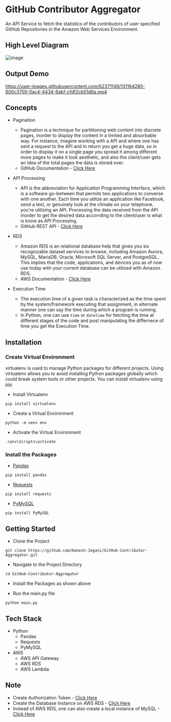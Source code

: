 # GitHub Contributor Aggregator
An API Service to fetch the statistics of the contributors of user specified GitHub Repositories in the Amazon Web Services Environment.


## High Level Diagram
![image](https://user-images.githubusercontent.com/62371149/130456494-4be297f1-0dd4-43df-b4c0-8255000b9758.png)


## Output Demo
https://user-images.githubusercontent.com/62371149/131164285-800c3759-0ac4-4434-8abf-cfdf2cb51d6a.mp4


## Concepts
* Pagination
  * Pagination is a technique for partitioning web content into discrete pages, inorder to display the  content in a limited and absorbable way. For instance, imagine working with a API and where one has sent a request to the API and in return you get a huge data, so in order to display it on a single page you spread it among different more pages to make it look aesthetic, and also the client/user gets an idea of the total pages the data is stored over.
  * GitHub Documentation - [Click Here](https://docs.github.com/en/rest/guides/traversing-with-pagination)

* API Processing
  *  API is the abbreviation for Application Programming Interface, which is a software go-between that permits two applications to converse with one another. Each time you utilize an application like Facebook, send a text, or genuinely look at the climate on your telephone, you're utilizing an API. Processing the data received from the API inorder to get the desired data accorrding to the client/user is what is know as API Processing.
  *  GitHub REST API - [Click Here](https://docs.github.com/en/rest)

* RDS
  * Amazon RDS is an relational database help that gives you six recognizable dataset services to browse, including Amazon Aurora, MySQL, MariaDB, Oracle, Microsoft SQL Server, and PostgreSQL. This implies that the code, applications, and devices you as of now use today with your current database can be utilized with Amazon RDS.
  * AWS Documentation - [Click Here](https://aws.amazon.com/rds/)

* Execution Time
  *  The execution time of a given task is characterized as the time spent by the system/framework executing that assignment, in alternate manner one can say the time during which a program is running.
  *  In Python, one can use `time` or `datetime` for fetching the time at different stages of the code and post manipulating the differnece of time you get the Execution Time.


## Installation
### Create Virtual Environment
virtualenv is used to manage Python packages for different projects. Using virtualenv allows you to avoid installing Python packages globally which could break system tools or other projects. You can install virtualenv using pip.
* Install Virtualenv
```
pip install virtualenv
```

* Create a Virtual Environment
```
python -m venv env
```

* Activate the Virtual Environment
```
.\env\Scripts\activate
```

### Install the Packages
* [Pandas](https://pandas.pydata.org/)
```
pip install pandas
```

* [Requests](https://docs.python-requests.org/en/master/)
```
pip install requests
```

* [PyMySQL](https://pymysql.readthedocs.io/en/latest/)
```
pip install PyMySQL
```


## Getting Started
* Clone the Project
```
git clone https://github.com/Hanesh-Jogani/GitHub-Contributor-Aggregator.git
```

* Navigate to the Project Directory
```
cd GitHub-Contributor-Aggregator
``` 

* Install the Packages as shown above

* Run the main.py file
```
python main.py
```


## Tech Stack
- Python
  - Pandas
  - Requests
  - PyMySQL
- AWS
  - AWS API Gateway
  - AWS RDS
  - AWS Lambda


## Note
* Create Authorization Token  - [Click Here](https://docs.github.com/en/github/authenticating-to-github/keeping-your-account-and-data-secure/creating-a-personal-access-token)
* Create the Database Instance on AWS RDS - [Click Here](https://aws.amazon.com/rds/)
* Instead of AWS RDS, one can also create a local instance of MySQL - [Click Here](https://dev.mysql.com/doc/workbench/en/wb-getting-started-tutorial-create-connection.html)
